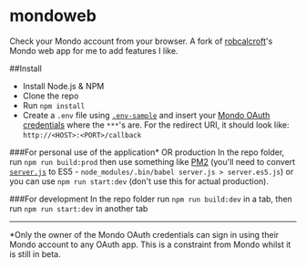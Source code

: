 # mondoweb
Check your Mondo account from your browser. A fork of [robcalcroft](https://github.com/robcalcroft)'s Mondo web app for me to add features I like.

##Install
- Install Node.js & NPM
- Clone the repo
- Run `npm install`
- Create a `.env` file using [`.env-sample`](https://github.com/robcalcroft/mondoweb/blob/master/.env-sample) and insert your [Mondo OAuth credentials](https://developers.getmondo.co.uk/) where the `***`'s are. For the redirect URI, it should look like: `http://<HOST>:<PORT>/callback`

###For personal use of the application* OR production
In the repo folder, run `npm run build:prod` then use something like [PM2](https://github.com/Unitech/pm2) (you'll need to convert [`server.js`](https://github.com/robcalcroft/mondoweb/blob/master/server.js) to ES5 - `node_modules/.bin/babel server.js > server.es5.js`) or you can use `npm run start:dev` (don't use this for actual production).

###For development
In the repo folder run `npm run build:dev` in a tab, then run `npm run start:dev` in another tab

---

*Only the owner of the Mondo OAuth credentials can sign in using their Mondo account to any OAuth app. This is a constraint from Mondo whilst it is still in beta.
